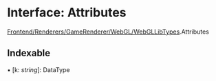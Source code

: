# Interface: Attributes

[Frontend/Renderers/GameRenderer/WebGL/WebGLLibTypes](../modules/frontend_renderers_gamerenderer_webgl_webgllibtypes.md).Attributes

## Indexable

▪ [k: *string*]: DataType

